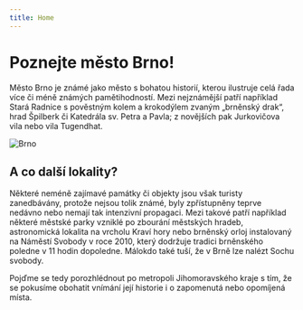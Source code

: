 ```yaml
---
title: Home
---
```


# Poznejte město Brno!

Město Brno je známé jako město s bohatou historií, kterou ilustruje celá řada více či méně známých pamětihodností. Mezi nejznámější patří například Stará Radnice s pověstným kolem a krokodýlem zvaným „brněnský drak“, hrad Špilberk či Katedrála sv. Petra a Pavla; z novějších pak Jurkovičova vila nebo vila Tugendhat.


![Brno](https://c1.staticflickr.com/1/27/48218747_7b1fd21753_z.jpg?zz=1)

## A co další lokality? 

Některé neméně zajímavé památky či objekty jsou však turisty zanedbávány, protože nejsou tolik známé, byly zpřístupněny teprve nedávno nebo nemají tak intenzivní propagaci. Mezi takové patří například některé městské parky vzniklé po zbourání městských hradeb, astronomická lokalita na vrcholu Kraví hory nebo brněnský orloj instalovaný na Náměstí Svobody v roce 2010, který dodržuje tradici brněnského poledne v 11 hodin dopoledne. Málokdo také tuší, že v Brně lze nalézt Sochu svobody.

Pojďme se tedy porozhlédnout po metropoli Jihomoravského kraje s tím, že se pokusíme obohatit vnímání její historie i o zapomenutá nebo opomíjená místa.




